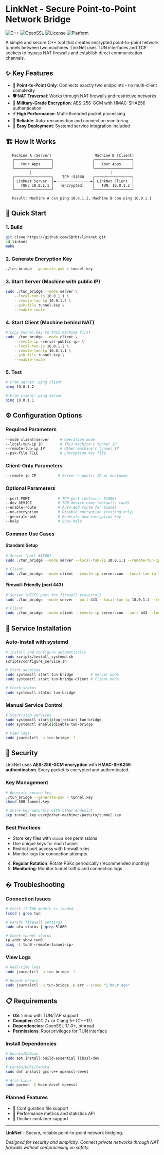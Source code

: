 # LinkNet - Secure Point-to-Point Network Bridge

![C++](https://img.shields.io/badge/C%2B%2B-17-blue.svg)
![OpenSSL](https://img.shields.io/badge/OpenSSL-AES--256--GCM-green.svg)
![License](https://img.shields.io/badge/License-MIT-yellow.svg)
![Platform](https://img.shields.io/badge/Platform-Linux-lightgrey.svg)

A simple and secure C++ tool that creates encrypted point-to-point network tunnels between two machines. LinkNet uses TUN interfaces and TCP sockets to bypass NAT firewalls and establish direct communication channels.

## ✨ Key Features

- **🔗 Point-to-Point Only**: Connects exactly two endpoints - no multi-client complexity
- **🛡️ NAT Traversal**: Works through NAT firewalls and restrictive networks
- **🔐 Military-Grade Encryption**: AES-256-GCM with HMAC-SHA256 authentication
- **⚡ High Performance**: Multi-threaded packet processing
- **🔄 Reliable**: Auto-reconnection and connection monitoring
- **🔧 Easy Deployment**: Systemd service integration included

## 🏗️ How It Works

```
   Machine A (Server)                    Machine B (Client)
   ┌─────────────────┐                  ┌─────────────────┐
   │   Your Apps     │                  │   Your Apps     │
   └─────────────────┘                  └─────────────────┘
           │                                    │
   ┌─────────────────┐    TCP :51860    ┌─────────────────┐
   │ LinkNet Server  │◄────────────────►│ LinkNet Client  │
   │   TUN: 10.0.1.1 │   (Encrypted)    │   TUN: 10.0.1.2 │
   └─────────────────┘                  └─────────────────┘
   
   Result: Machine A can ping 10.0.1.2, Machine B can ping 10.0.1.1
```

## 🚀 Quick Start

### 1. Build
```bash
git clone https://github.com/SBrbt/linknet.git
cd linknet
make
```

### 2. Generate Encryption Key
```bash
./tun_bridge --generate-psk > tunnel.key
```

### 3. Start Server (Machine with public IP)
```bash
sudo ./tun_bridge --mode server \
    --local-tun-ip 10.0.1.1 \
    --remote-tun-ip 10.0.1.2 \
    --psk-file tunnel.key \
    --enable-route
```

### 4. Start Client (Machine behind NAT)
```bash
# Copy tunnel.key to this machine first
sudo ./tun_bridge --mode client \
    --remote-ip <server-public-ip> \
    --local-tun-ip 10.0.1.2 \
    --remote-tun-ip 10.0.1.1 \
    --psk-file tunnel.key \
    --enable-route
```

### 5. Test
```bash
# From server: ping client
ping 10.0.1.2

# From client: ping server  
ping 10.0.1.1
```

## ⚙️ Configuration Options

### Required Parameters
```bash
--mode client|server     # Operation mode
--local-tun-ip IP        # This machine's tunnel IP
--remote-tun-ip IP       # Other machine's tunnel IP  
--psk-file FILE          # Encryption key file
```

### Client-Only Parameters
```bash
--remote-ip IP          # Server's public IP or hostname
```

### Optional Parameters
```bash
--port PORT             # TCP port (default: 51860)
--dev DEVICE            # TUN device name (default: tun0)
--enable-route          # Auto-add route for tunnel
--no-encryption         # Disable encryption (testing only)
--generate-psk          # Generate new encryption key
--help                  # Show help
```

### Common Use Cases

#### Standard Setup
```bash
# Server (port 51860)
sudo ./tun_bridge --mode server --local-tun-ip 10.0.1.1 --remote-tun-ip 10.0.1.2 --psk-file key --enable-route

# Client  
sudo ./tun_bridge --mode client --remote-ip server.com --local-tun-ip 10.0.1.2 --remote-tun-ip 10.0.1.1 --psk-file key --enable-route
```

#### Firewall-Friendly (port 443)
```bash
# Server (HTTPS port for firewall traversal)
sudo ./tun_bridge --mode server --port 443 --local-tun-ip 10.0.1.1 --remote-tun-ip 10.0.1.2 --psk-file key --enable-route

# Client
sudo ./tun_bridge --mode client --remote-ip server.com --port 443 --local-tun-ip 10.0.1.2 --remote-tun-ip 10.0.1.1 --psk-file key --enable-route
```

## 🔧 Service Installation

### Auto-Install with systemd
```bash
# Install and configure automatically
sudo scripts/install_systemd.sh
scripts/configure_service.sh

# Start services
sudo systemctl start tun-bridge        # Server mode
sudo systemctl start tun-bridge-client # Client mode

# Check status
sudo systemctl status tun-bridge
```

### Manual Service Control
```bash
# Start/stop services
sudo systemctl start|stop|restart tun-bridge
sudo systemctl enable|disable tun-bridge

# View logs
sudo journalctl -u tun-bridge -f
```

## 🔐 Security

LinkNet uses **AES-256-GCM encryption** with **HMAC-SHA256 authentication**. Every packet is encrypted and authenticated.

### Key Management
```bash
# Generate secure key
./tun_bridge --generate-psk > tunnel.key
chmod 600 tunnel.key

# Share key securely with other endpoint
scp tunnel.key user@other-machine:/path/to/tunnel.key
```

### Best Practices
- Store key files with `chmod 600` permissions
- Use unique keys for each tunnel
- Restrict port access with firewall rules
- Monitor logs for connection attempts
4. **Regular Rotation**: Rotate PSKs periodically (recommended monthly)
5. **Monitoring**: Monitor tunnel traffic and connection logs
## �️ Troubleshooting

### Connection Issues
```bash
# Check if TUN module is loaded
lsmod | grep tun

# Verify firewall settings
sudo ufw status | grep 51860

# Check tunnel status
ip addr show tun0
ping -I tun0 <remote-tunnel-ip>
```

### View Logs
```bash
# Real-time logs
sudo journalctl -u tun-bridge -f

# Recent errors
sudo journalctl -u tun-bridge -p err --since "1 hour ago"
```

## 📋 Requirements

- **OS**: Linux with TUN/TAP support
- **Compiler**: GCC 7+ or Clang 5+ (C++17)
- **Dependencies**: OpenSSL 1.1.0+, pthread
- **Permissions**: Root privileges for TUN interface

### Install Dependencies
```bash
# Ubuntu/Debian
sudo apt install build-essential libssl-dev

# CentOS/RHEL/Fedora  
sudo dnf install gcc-c++ openssl-devel

# Arch Linux
sudo pacman -S base-devel openssl
```

### Planned Features
- 🔄 Configuration file support
- 🔄 Performance metrics and statistics API
- 🔄 Docker container support

---

**LinkNet** - Secure, reliable point-to-point network bridging.

*Designed for security and simplicity. Connect private networks through NAT firewalls without compromising on safety.*
